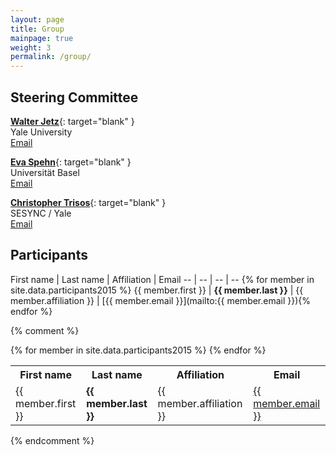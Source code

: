 ```yaml
---
layout: page
title: Group
mainpage: true
weight: 3
permalink: /group/
---
```


## Steering Committee ##

[**Walter Jetz**](http://jetzlab.yale.edu/){: target="blank" }  
Yale University  
[<span class="glyphicon glyphicon-envelope" aria-hidden="true"></span> Email](mailto:walter.jetz@yale.edu)

[**Eva Spehn**](https://botanik.unibas.ch/en/staff/profile/person/spehn/){: target="blank" }  
Universität Basel   
[<span class="glyphicon glyphicon-envelope" aria-hidden="true"></span> Email](mailto:eva.spehn@scnat.ch)

[**Christopher Trisos**](https://www.sesync.org/users/ctrisos){: target="blank" }  
SESYNC / Yale    
[<span class="glyphicon glyphicon-envelope" aria-hidden="true"></span> Email](mailto:ctrisos@sesync.org)


## Participants ##

First name | Last name | Affiliation | Email
-- | -- | -- | --  {% for member in site.data.participants2015 %}
{{ member.first }} | **{{ member.last }}** | {{ member.affiliation }} | [{{ member.email }}](mailto:{{ member.email }}){% endfor %}

{% comment %}
<table>
  <tr>
    <th>First name</th>
    <th>Last name</th>
    <th>Affiliation</th>
    <th>Email</th>
  </tr>
  {% for member in site.data.participants2015 %}
  <tr>
  <td>{{ member.first }}</td>
  <td><strong>{{ member.last }}</strong></td>
  <td>{{ member.affiliation }}</td>
  <td><a href="mailto:{{ member.email }}">{{ member.email }}</a></td>
  </tr>
  {% endfor %}
</table>
{% endcomment %}
